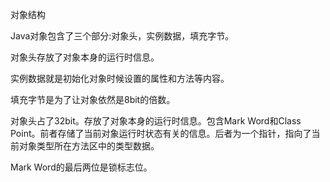 对象结构

Java对象包含了三个部分:对象头，实例数据，填充字节。

对象头存放了对象本身的运行时信息。

实例数据就是初始化对象时候设置的属性和方法等内容。

填充字节是为了让对象依然是8bit的倍数。



对象头占了32bit。存放了对象本身的运行时信息。包含Mark Word和Class Point。前者存储了当前对象运行时状态有关的信息。后者为一个指针，指向了当前对象类型所在方法区中的类型数据。

Mark Word的最后两位是锁标志位。


